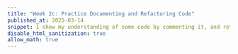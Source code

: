 ```yaml
---
title: "Week 2c: Practice Documenting and Refactoring Code"
published_at: 2025-03-14
snippet: I show my understanding of some code by commenting it, and refactor it to work with classes
disable_html_sanitization: true
allow_math: true
---
```

